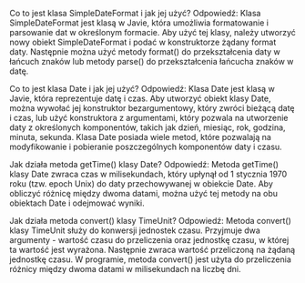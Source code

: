 Co to jest klasa SimpleDateFormat i jak jej użyć?
Odpowiedź: Klasa SimpleDateFormat jest klasą w Javie, która umożliwia formatowanie i parsowanie dat w określonym formacie. Aby użyć tej klasy, należy utworzyć nowy obiekt SimpleDateFormat i podać w konstruktorze żądany format daty. Następnie można użyć metody format() do przekształcenia daty w łańcuch znaków lub metody parse() do przekształcenia łańcucha znaków w datę.

Co to jest klasa Date i jak jej użyć?
Odpowiedź: Klasa Date jest klasą w Javie, która reprezentuje datę i czas. Aby utworzyć obiekt klasy Date, można wywołać jej konstruktor bezargumentowy, który zwróci bieżącą datę i czas, lub użyć konstruktora z argumentami, który pozwala na utworzenie daty z określonych komponentów, takich jak dzień, miesiąc, rok, godzina, minuta, sekunda. Klasa Date posiada wiele metod, które pozwalają na modyfikowanie i pobieranie poszczególnych komponentów daty i czasu.

Jak działa metoda getTime() klasy Date?
Odpowiedź: Metoda getTime() klasy Date zwraca czas w milisekundach, który upłynął od 1 stycznia 1970 roku (tzw. epoch Unix) do daty przechowywanej w obiekcie Date. Aby obliczyć różnicę między dwoma datami, można użyć tej metody na obu obiektach Date i odejmować wyniki.

Jak działa metoda convert() klasy TimeUnit?
Odpowiedź: Metoda convert() klasy TimeUnit służy do konwersji jednostek czasu. Przyjmuje dwa argumenty - wartość czasu do przeliczenia oraz jednostkę czasu, w której ta wartość jest wyrażona. Następnie zwraca wartość przeliczoną na żądaną jednostkę czasu. W programie, metoda convert() jest użyta do przeliczenia różnicy między dwoma datami w milisekundach na liczbę dni.
